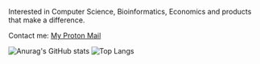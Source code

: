 Interested in Computer Science, Bioinformatics, Economics and products that make a difference.

Contact me: [My Proton Mail](mailto:Leslie_Jiang@proton.me)

![Anurag's GitHub stats](https://github-readme-stats.vercel.app/api?username=Leslie-Jiang-Hamster&hide=contribs&show_icons=true&theme=dracula)
![Top Langs](https://github-readme-stats.vercel.app/api/top-langs/?username=Leslie-Jiang-Hamster&layout=compact&theme=dracula)
